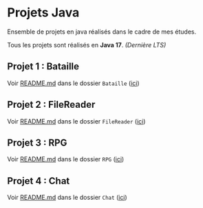 # Projets Java

Ensemble de projets en java réalisés dans le cadre de mes études.

Tous les projets sont réalisés en **Java 17**. *(Dernière LTS)*

## Projet 1 : Bataille

Voir [README.md](Bataille/README.md) dans le dossier `Bataille` ([ici](Bataille))

## Projet 2 : FileReader

Voir [README.md](FileReader/README.md) dans le dossier `FileReader` ([ici](FileReader))

## Projet 3 : RPG

Voir [README.md](RPG/README.md) dans le dossier `RPG` ([ici](RPG))

## Projet 4 : Chat

Voir [README.md](Chat/README.md) dans le dossier `Chat` ([ici](Chat))